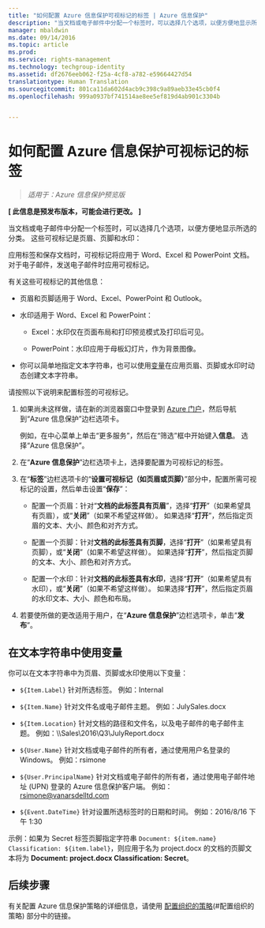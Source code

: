```yaml
---
title: "如何配置 Azure 信息保护可视标记的标签 | Azure 信息保护"
description: "当文档或电子邮件中分配一个标签时，可以选择几个选项，以便方便地显示所选的分类。 这些可视标记是页眉、页脚和水印。"
manager: mbaldwin
ms.date: 09/14/2016
ms.topic: article
ms.prod: 
ms.service: rights-management
ms.technology: techgroup-identity
ms.assetid: df2676eeb062-f25a-4cf8-a782-e59664427d54
translationtype: Human Translation
ms.sourcegitcommit: 801ca11da602d4acb9c398c9a89aeb33e45cb0f4
ms.openlocfilehash: 999a0937bf741514ae8ee5ef819d4ab901c3304b


---
```


# 如何配置 Azure 信息保护可视标记的标签

>*适用于：Azure 信息保护预览版*

**[ 此信息是预发布版本，可能会进行更改。 ]**

当文档或电子邮件中分配一个标签时，可以选择几个选项，以便方便地显示所选的分类。 这些可视标记是页眉、页脚和水印：

应用标签和保存文档时，可视标记将应用于 Word、Excel 和 PowerPoint 文档。 对于电子邮件，发送电子邮件时应用可视标记。

有关这些可视标记的其他信息：

- 页眉和页脚适用于 Word、Excel、PowerPoint 和 Outlook。

- 水印适用于 Word、Excel 和 PowerPoint：

    - Excel：水印仅在页面布局和打印预览模式及打印后可见。

    - PowerPoint：水印应用于母板幻灯片，作为背景图像。

- 你可以简单地指定文本字符串，也可以使用[变量](#using-variables-in-the-text-string)在应用页眉、页脚或水印时动态创建文本字符串。 

请按照以下说明来配置标签的可视标记。

1. 如果尚未这样做，请在新的浏览器窗口中登录到 [Azure 门户](https://portal.azure.com)，然后导航到“Azure 信息保护”边栏选项卡。 
    
    例如，在中心菜单上单击“更多服务”，然后在“筛选”框中开始键入**信息**。 选择“Azure 信息保护”。

2. 在“**Azure 信息保护**”边栏选项卡上，选择要配置为可视标记的标签。

3. 在“**标签**”边栏选项卡的“**设置可视标记（如页眉或页脚）**”部分中，配置所需可视标记的设置，然后单击设置“**保存**”：

    - 配置一个页眉：针对“**文档的此标签具有页眉**”，选择“**打开**”（如果希望具有页眉），或“**关闭**”（如果不希望这样做）。 如果选择“**打开**”，然后指定页眉的文本、大小、颜色和对齐方式。
    
    - 配置一个页脚：针对**文档的此标签具有页脚**，选择“**打开**”（如果希望具有页脚），或“**关闭**”（如果不希望这样做）。 如果选择“**打开**”，然后指定页脚的文本、大小、颜色和对齐方式。
    
    - 配置一个水印：针对**文档的此标签具有水印**，选择“**打开**”（如果希望具有水印），或“**关闭**”（如果不希望这样做）。 如果选择“**打开**”，然后指定页眉的水印文本、大小、颜色和布局。 

4. 若要使所做的更改适用于用户，在“**Azure 信息保护**”边栏选项卡，单击“**发布**”。

## 在文本字符串中使用变量

你可以在文本字符串中为页眉、页脚或水印使用以下变量：

- `${Item.Label}` 针对所选标签。 例如：Internal

- `${Item.Name}` 针对文件名或电子邮件主题。 例如：JulySales.docx

- `${Item.Location}` 针对文档的路径和文件名，以及电子邮件的电子邮件主题。 例如：\\\Sales\2016\Q3\JulyReport.docx

- `${User.Name}` 针对文档或电子邮件的所有者，通过使用用户名登录的 Windows。 例如：rsimone

- `${User.PrincipalName}` 针对文档或电子邮件的所有者，通过使用电子邮件地址 (UPN) 登录的 Azure 信息保护客户端。 例如：rsimone@vanarsdelltd.com

- `${Event.DateTime}` 针对设置所选标签时的日期和时间。 例如：2016/8/16 下午 1:30
    
示例：如果为 Secret 标签页脚指定字符串 `Document: ${item.name}  Classification: ${item.label}`，则应用于名为 project.docx 的文档的页脚文本将为 **Document: project.docx  Classification: Secret**。

## 后续步骤

有关配置 Azure 信息保护策略的详细信息，请使用 [配置组织的策略](configure-policy.md#configuring-your-organization-s-policy)(#配置组织的策略) 部分中的链接。  





<!--HONumber=Sep16_HO3-->


